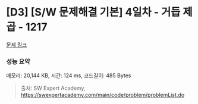 # [D3] [S/W 문제해결 기본] 4일차 - 거듭 제곱 - 1217 

[문제 링크](https://swexpertacademy.com/main/code/problem/problemDetail.do?contestProbId=AV14dUIaAAUCFAYD) 

### 성능 요약

메모리: 20,144 KB, 시간: 124 ms, 코드길이: 485 Bytes



> 출처: SW Expert Academy, https://swexpertacademy.com/main/code/problem/problemList.do